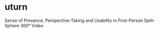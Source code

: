 # uturn
Sense of Presence, Perspective-Taking and Usability in First-Person Split-Sphere 360° Video
